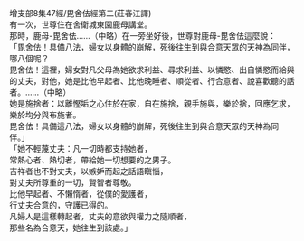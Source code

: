 增支部8集47經/毘舍佉經第二(莊春江譯)  
有一次，世尊住在舍衛城東園鹿母講堂。  
那時，鹿母-毘舍佉……（中略）在一旁坐好後，世尊對鹿母-毘舍佉這麼說：  
「毘舍佉！具備八法，婦女以身體的崩解，死後往生到與合意天眾的天神為同伴，哪八個呢？  
毘舍佉！這裡，婦女對凡父母為她欲求利益、尋求利益、以憐愍、出自憐愍而給與的丈夫，對他，她是比他早起者、比他晚睡者、順從者、行合意者、說喜歡聽的話者。……（中略）  
她是施捨者：以離慳垢之心住於在家，自在施捨，親手施與，樂於捨，回應乞求，樂於均分與布施者。  
毘舍佉！具備這八法，婦女以身體的崩解，死後往生到與合意天眾的天神為同伴。」  
「她不輕蔑丈夫：凡一切時都支持她者，  
常熱心者、熱切者，帶給她一切想要的之男子。  
吉祥者也不對丈夫，以嫉妒而起之話語瞋惱，  
對丈夫所尊重的一切，賢智者尊敬。  
比他早起者、不懶惰者，從僕的愛護者，  
行丈夫合意的，守護已得的。  
凡婦人是這樣轉起者，丈夫的意欲與權力之隨順者，  
那些名為合意天，她往生到該處。」  
  
  
